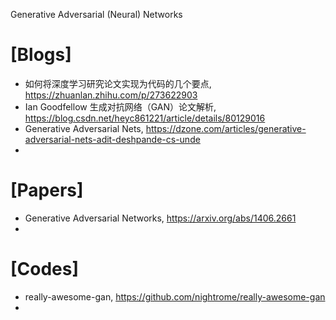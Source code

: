 Generative Adversarial (Neural) Networks

# [Blogs]
+ 如何将深度学习研究论文实现为代码的几个要点, https://zhuanlan.zhihu.com/p/273622903
+ Ian Goodfellow 生成对抗网络（GAN）论文解析, https://blog.csdn.net/heyc861221/article/details/80129016
+ Generative Adversarial Nets, https://dzone.com/articles/generative-adversarial-nets-adit-deshpande-cs-unde
+ 

# [Papers]
+ Generative Adversarial Networks, https://arxiv.org/abs/1406.2661
+ 

# [Codes]
+ really-awesome-gan, https://github.com/nightrome/really-awesome-gan
+ 
